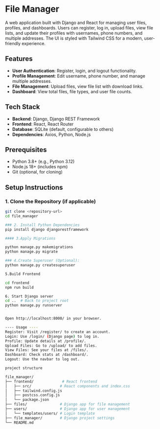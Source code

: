 # File Manager

A web application built with Django and React for managing user files, profiles, and dashboards. Users can register, log in, upload files, view file lists, and update their profiles with usernames, phone numbers, and multiple addresses. The UI is styled with Tailwind CSS for a modern, user-friendly experience.

## Features

- **User Authentication**: Register, login, and logout functionality.
- **Profile Management**: Edit username, phone number, and manage multiple addresses.
- **File Management**: Upload files, view file list with download links.
- **Dashboard**: View total files, file types, and user file counts.

## Tech Stack

- **Backend**: Django, Django REST Framework
- **Frontend**: React, React Router
- **Database**: SQLite (default, configurable to others)
- **Dependencies**: Axios, Python, Node.js

## Prerequisites

- Python 3.8+ (e.g., Python 3.12)
- Node.js 18+ (includes npm)
- Git (optional, for cloning)

## Setup Instructions

### 1. Clone the Repository (if applicable)

```bash
git clone <repository-url>
cd file_manager

### 2. Install Python Dependencies
pip install django djangorestframework

#### 3.Apply Migrations

python manage.py makemigrations
python manage.py migrate

### 4.Create Superuser (Optional):
python manage.py createsuperuser

5.Build Frontend

cd frontend
npm run build

6. Start Django server
cd ..  # Back to project root
python manage.py runserver


Open http://localhost:8000/ in your browser.

---- Usage ----
Register: Visit /register/ to create an account.
Login: Use /login/ (Django page) to log in.
Profile: Update details at /profile/.
Upload Files: Go to /upload/ to add files.
View Files: See your files at /files/.
Dashboard: Check stats at /dashboard/.
Logout: Use the navbar to log out.

project structure

file_manager/
├── frontend/             # React frontend
│   ├── src/             # React components and index.css
│   ├── tailwind.config.js
│   ├── postcss.config.js
│   └── package.json
├── files/               # Django app for file management
├── users/               # Django app for user management
│   └── templates/users/ # Login template
├── file_manager/        # Django project settings
└── README.md
```
